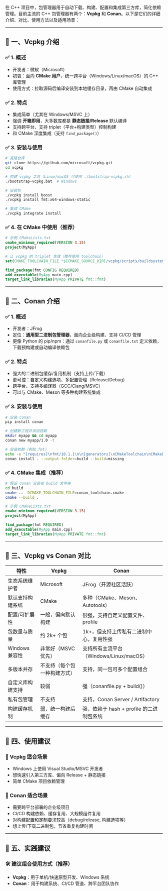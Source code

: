 在 C++ 项目中，包管理器用于自动下载、构建、配置和集成第三方库，简化依赖管理。目前主流的 C++ 包管理器有两个：**Vcpkg** 和 **Conan**。以下是它们的详细介绍、对比、使用方法以及适用场景：

---

## 🔹 一、Vcpkg 介绍

### ✅ 1. 概述

* 开发者：微软（Microsoft）
* 初衷：面向 **CMake 用户**，统一跨平台（Windows/Linux/macOS）的 C++ 库管理
* 使用方式：拉取源码后编译安装到本地缓存目录，再由 CMake 自动集成

### ✅ 2. 特点

* 集成简单（尤其在 Windows/MSVC 上）
* 强调 **开箱即用**，大多数库都是 **静态链接/Release** 默认编译
* 支持跨平台、支持 triplet（平台+构建类型）控制构建
* 和 CMake 深度集成（支持 `find_package()`）

### ✅ 3. 安装与使用

```bash
# 克隆仓库
git clone https://github.com/microsoft/vcpkg.git
cd vcpkg

# 构建 vcpkg 工具（Linux/macOS 可使用 ./bootstrap-vcpkg.sh）
./bootstrap-vcpkg.bat  # Windows

# 安装包
./vcpkg install boost
./vcpkg install fmt:x64-windows-static

# 集成 CMake
./vcpkg integrate install
```

### ✅ 4. 在 CMake 中使用（推荐）

```cmake
# 示例 CMakeLists.txt
cmake_minimum_required(VERSION 3.15)
project(MyApp)

# 让 vcpkg 的 triplet 生效（推荐使用 toolchain）
set(CMAKE_TOOLCHAIN_FILE "${CMAKE_SOURCE_DIR}/vcpkg/scripts/buildsystems/vcpkg.cmake")

find_package(fmt CONFIG REQUIRED)
add_executable(MyApp main.cpp)
target_link_libraries(MyApp PRIVATE fmt::fmt)
```

---

## 🔹 二、Conan 介绍

### ✅ 1. 概述

* 开发者：JFrog
* 定位：**通用型二进制包管理器**，面向企业级构建、支持 CI/CD 管理
* 更像 Python 的 pip/npm：通过 `conanfile.py` 或 `conanfile.txt` 定义依赖，下载预构建或自动编译依赖包

### ✅ 2. 特点

* 强大的二进制包缓存/复用机制（支持上传/下载）
* 更可控：自定义构建选项、多配置管理（Release/Debug）
* 跨平台、支持多编译器（GCC/Clang/MSVC）
* 可以与 CMake、Meson 等多种构建系统集成

### ✅ 3. 安装与使用

```bash
# 安装 Conan
pip install conan

# 创建新工程并添加依赖
mkdir myapp && cd myapp
conan new myapp/1.0 -t

# 安装依赖（例如 fmt）
echo -e "[requires]\nfmt/10.1.1\n\n[generators]\nCMakeToolchain\nCMakeDeps" > conanfile.txt
conan install . --output-folder=build --build=missing
```

### ✅ 4. CMake 集成（推荐）

```bash
# 假设 conan 安装在 build 文件夹
cd build
cmake .. -DCMAKE_TOOLCHAIN_FILE=conan_toolchain.cmake
cmake --build .
```

```cmake
# 示例 CMakeLists.txt
cmake_minimum_required(VERSION 3.15)
project(MyApp)

find_package(fmt REQUIRED)
add_executable(MyApp main.cpp)
target_link_libraries(MyApp PRIVATE fmt::fmt)
```

---

## 🔹 三、Vcpkg vs Conan 对比

| 特性          | Vcpkg          | Conan                         |
| ----------- | -------------- | ----------------------------- |
| 生态系统维护者     | Microsoft      | JFrog（开源社区活跃）                 |
| 默认支持构建系统    | CMake          | 多种（CMake、Meson、Autotools）     |
| 配置/可扩展性     | 一般，偏向默认构建      | 很强，支持自定义配置文件、profile          |
| 包数量与质量      | 约 2k+ 个包       | 1k+，但支持上传私有二进制中心，复用性强         |
| Windows 兼容性 | 非常好（MSVC 优先）   | 支持所有主流平台（Windows/Linux/macOS） |
| 多版本并存       | 不支持（每个包一种构建方式） | 支持，同一包可多个配置组合                 |
| 自定义库构建支持    | 较弱             | 强（conanfile.py + build()）     |
| 私有包管理       | 不支持            | 支持，Conan Server / Artifactory |
| 构建缓存机制      | 弱，统一构建后缓存      | 强，依赖于 hash + profile 的二进制包系统  |

---

## 🔹 四、使用建议

### 📌 Vcpkg 适合场景

* Windows 上使用 Visual Studio/MSVC 开发者
* 想快速引入第三方库、偏向 Release + 静态链接
* 简单 CMake 项目依赖管理

### 📌 Conan 适合场景

* 需要跨平台部署的企业级项目
* CI/CD 构建依赖、缓存复用、大规模组件复用
* 对构建配置和定制要求较高（debug/release, 构建选项等）
* 想上传/下载二进制包，节省重复构建时间

---

## 🔹 五、实践建议

### 🛠 建议组合使用方式（推荐）

* **Vcpkg**：用于单机/快速原型开发、Windows 系统
* **Conan**：用于构建系统、CI/CD 管道、跨平台团队协作

